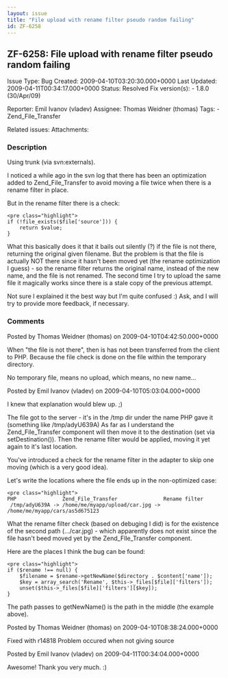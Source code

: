 ```yaml
---
layout: issue
title: "File upload with rename filter pseudo random failing"
id: ZF-6258
---
```


ZF-6258: File upload with rename filter pseudo random failing
-------------------------------------------------------------

 Issue Type: Bug Created: 2009-04-10T03:20:30.000+0000 Last Updated: 2009-04-11T00:34:17.000+0000 Status: Resolved Fix version(s): - 1.8.0 (30/Apr/09)
 
 Reporter:  Emil Ivanov (vladev)  Assignee:  Thomas Weidner (thomas)  Tags: - Zend\_File\_Transfer
 
 Related issues: 
 Attachments: 
### Description

Using trunk (via svn:externals).

I noticed a while ago in the svn log that there has been an optimization added to Zend\_File\_Transfer to avoid moving a file twice when there is a rename filter in place.

But in the rename filter there is a check:

 
    <pre class="highlight">
    if (!file_exists($file['source'])) {
        return $value;
    }


What this basically does it that it bails out silently (?) if the file is not there, returning the original given filename. But the problem is that the file is actually NOT there since it hasn't been moved yet (the rename optimization I guess) - so the rename filter returns the original name, instead of the new name, and the file is not renamed. The second time I try to upload the same file it magically works since there is a stale copy of the previous attempt.

Not sure I explained it the best way but I'm quite confused :) Ask, and I will try to provide more feedback, if necessary.

 

 

### Comments

Posted by Thomas Weidner (thomas) on 2009-04-10T04:42:50.000+0000

When "the file is not there", then is has not been transferred from the client to PHP. Because the file check is done on the file within the temporary directory.

No temporary file, means no upload, which means, no new name...

 

 

Posted by Emil Ivanov (vladev) on 2009-04-10T05:03:04.000+0000

I knew that explanation would blew up. ;)

The file got to the server - it's in the /tmp dir under the name PHP gave it (something like /tmp/adyU639A) As far as I understand the Zend\_File\_Transfer component will then move it to the destination (set via setDestination()). Then the rename filter would be applied, moving it yet again to it's last location.

You've introduced a check for the rename filter in the adapter to skip one moving (which is a very good idea).

Let's write the locations where the file ends up in the non-optimized case:

 
    <pre class="highlight">
    PHP               Zend_File_Transfer               Rename filter
     /tmp/adyU639A -> /home/me/myapp/upload/car.jpg -> /home/me/myapp/cars/as5d675123


What the rename filter check (based on debuging I did) is for the existence of the second path (.../car.jpg) - which apparently does not exist since the file hasn't beed moved yet by the Zend\_FIle\_Transfer component.

Here are the places I think the bug can be found:

 
    <pre class="highlight">
    if ($rename !== null) {
        $filename = $rename->getNewName($directory . $content['name']);
        $key = array_search('Rename', $this->_files[$file]['filters']);
        unset($this->_files[$file]['filters'][$key]);
    }


The path passes to getNewName() is the path in the middle (the example above).

 

 

Posted by Thomas Weidner (thomas) on 2009-04-10T08:38:24.000+0000

Fixed with r14818 Problem occured when not giving source

 

 

Posted by Emil Ivanov (vladev) on 2009-04-11T00:34:04.000+0000

Awesome! Thank you very much. :)

 

 